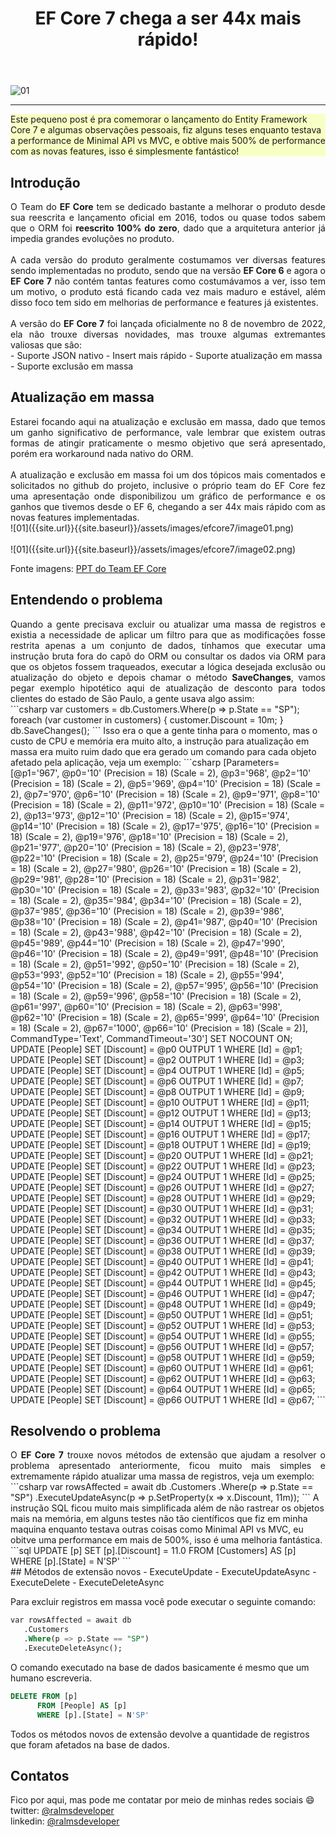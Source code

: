 ﻿---
title: "EF Core 7 chega a ser 44x mais rápido!"
comments: true
excerpt_separator: "Ler mais"
toc: true
toc_label: "Tópicos"
categories:
  - dotnet
  - performance
  - Entity Framework Core
  - Entity Framework Core 7
header:
  teaser: /assets/images/dicasefcore.png
  caption: "www.ralms.io"
---

![01]({{site.url}}{{site.baseurl}}/assets/images/dicasefcore.png)
<hr /> 
<div class="notice--warning" style="background-color:#f8ffc4">
Este pequeno post é pra comemorar o lançamento do Entity Framework Core 7 e algumas observações pessoais, fiz alguns teses enquanto testava a performance
de Minimal API vs MVC, e obtive mais 500% de performance com as novas features, isso é simplesmente fantástico!
</div> 

## Introdução
<div style="text-align: justify;">
O Team do <b>EF Core</b> tem se dedicado bastante a melhorar o produto desde sua reescrita e lançamento oficial em 2016, todos ou quase todos sabem que o ORM foi <b>reescrito 100% do zero</b>, dado que a arquitetura anterior já impedia grandes evoluções no produto.
<br><br>
A cada versão do produto geralmente costumamos ver diversas features sendo implementadas no produto, sendo que na versão <b>EF Core 6</b> e agora o<b> EF Core 7</b> não contém tantas features como costumávamos a ver, isso tem um motivo, o produto está ficando cada vez mais maduro e estável, além disso foco tem sido em melhorias de performance e features já existentes.
<br>
<br>
A versão do <b>EF Core 7</b> foi lançada oficialmente no 8 de novembro de 2022, ela não trouxe diversas novidades, mas trouxe algumas extremantes valiosas que são:
</div>
- Suporte JSON nativo
- Insert mais rápido
- Suporte atualização em massa
- Suporte exclusão em massa

## Atualização em massa
<div style="text-align: justify;">
Estarei focando aqui na atualização e exclusão em massa, dado que temos um ganho significativo de performance, vale lembrar que existem outras formas de atingir praticamente o mesmo objetivo que será apresentado, porém era workaround nada nativo do ORM.
<br /><br />
A atualização e exclusão em massa foi um dos tópicos mais comentados e solicitados no github do projeto, inclusive o próprio team do EF Core fez uma apresentação onde disponibilizou um gráfico de performance e os ganhos que tivemos desde o EF 6, chegando a ser 44x mais rápido com as novas features implementadas.
</div>
 ![01]({{site.url}}{{site.baseurl}}/assets/images/efcore7/image01.png)
 <br /> <br />
 ![01]({{site.url}}{{site.baseurl}}/assets/images/efcore7/image02.png)

 Fonte imagens: <a href="https://view.officeapps.live.com/op/view.aspx?src=https%3A%2F%2Fraw.githubusercontent.com%2Fajcvickers%2FBlogManagementApi%2Fmain%2FLevelingUpData_v2.pptx&wdOrigin=BROWSELINK" alt="">PPT do Team EF Core</a>
 
## Entendendo o problema
<div style="text-align: justify;">
Quando a gente precisava excluir ou atualizar uma massa de registros e existia a necessidade de aplicar um filtro para que as modificações fosse restrita apenas a um conjunto de dados, tínhamos que executar uma instrução bruta fora do capô do ORM ou consultar os dados via ORM para que os objetos fossem traqueados, executar a lógica desejada exclusão ou atualização do objeto e depois chamar o método <b>SaveChanges</b>, vamos pegar exemplo hipotético aqui de atualização de desconto para todos clientes do estado de São Paulo, a gente usava algo assim:
</div>
 ```csharp
var customers = db.Customers.Where(p => p.State == "SP");
foreach (var customer in customers)
{
    customer.Discount = 10m;
}
db.SaveChanges();
```
Isso era o que a gente tinha para o momento, mas o custo de CPU e memória era muito alto, a instrução para atualização em massa era muito ruim dado que era gerado um comando para cada objeto afetado pela aplicação, veja um exemplo:
 ```csharp
 [Parameters=[@p1='967', @p0='10' (Precision = 18) (Scale = 2), @p3='968', @p2='10' (Precision = 18) (Scale = 2), @p5='969', @p4='10' (Precision = 18) (Scale = 2), @p7='970', @p6='10' (Precision = 18) (Scale = 2), @p9='971', @p8='10' (Precision = 18) (Scale = 2), @p11='972', @p10='10' (Precision = 18) (Scale = 2), @p13='973', @p12='10' (Precision = 18) (Scale = 2), @p15='974', @p14='10' (Precision = 18) (Scale = 2), @p17='975', @p16='10' (Precision = 18) (Scale = 2), @p19='976', @p18='10' (Precision = 18) (Scale = 2), @p21='977', @p20='10' (Precision = 18) (Scale = 2), @p23='978', @p22='10' (Precision = 18) (Scale = 2), @p25='979', @p24='10' (Precision = 18) (Scale = 2), @p27='980', @p26='10' (Precision = 18) (Scale = 2), @p29='981', @p28='10' (Precision = 18) (Scale = 2), @p31='982', @p30='10' (Precision = 18) (Scale = 2), @p33='983', @p32='10' (Precision = 18) (Scale = 2), @p35='984', @p34='10' (Precision = 18) (Scale = 2), @p37='985', @p36='10' (Precision = 18) (Scale = 2), @p39='986', @p38='10' (Precision = 18) (Scale = 2), @p41='987', @p40='10' (Precision = 18) (Scale = 2), @p43='988', @p42='10' (Precision = 18) (Scale = 2), @p45='989', @p44='10' (Precision = 18) (Scale = 2), @p47='990', @p46='10' (Precision = 18) (Scale = 2), @p49='991', @p48='10' (Precision = 18) (Scale = 2), @p51='992', @p50='10' (Precision = 18) (Scale = 2), @p53='993', @p52='10' (Precision = 18) (Scale = 2), @p55='994', @p54='10' (Precision = 18) (Scale = 2), @p57='995', @p56='10' (Precision = 18) (Scale = 2), @p59='996', @p58='10' (Precision = 18) (Scale = 2), @p61='997', @p60='10' (Precision = 18) (Scale = 2), @p63='998', @p62='10' (Precision = 18) (Scale = 2), @p65='999', @p64='10' (Precision = 18) (Scale = 2), @p67='1000', @p66='10' (Precision = 18) (Scale = 2)], CommandType='Text', CommandTimeout='30']
      SET NOCOUNT ON;
      UPDATE [People] SET [Discount] = @p0
      OUTPUT 1
      WHERE [Id] = @p1;
      UPDATE [People] SET [Discount] = @p2
      OUTPUT 1
      WHERE [Id] = @p3;
      UPDATE [People] SET [Discount] = @p4
      OUTPUT 1
      WHERE [Id] = @p5;
      UPDATE [People] SET [Discount] = @p6
      OUTPUT 1
      WHERE [Id] = @p7;
      UPDATE [People] SET [Discount] = @p8
      OUTPUT 1
      WHERE [Id] = @p9;
      UPDATE [People] SET [Discount] = @p10
      OUTPUT 1
      WHERE [Id] = @p11;
      UPDATE [People] SET [Discount] = @p12
      OUTPUT 1
      WHERE [Id] = @p13;
      UPDATE [People] SET [Discount] = @p14
      OUTPUT 1
      WHERE [Id] = @p15;
      UPDATE [People] SET [Discount] = @p16
      OUTPUT 1
      WHERE [Id] = @p17;
      UPDATE [People] SET [Discount] = @p18
      OUTPUT 1
      WHERE [Id] = @p19;
      UPDATE [People] SET [Discount] = @p20
      OUTPUT 1
      WHERE [Id] = @p21;
      UPDATE [People] SET [Discount] = @p22
      OUTPUT 1
      WHERE [Id] = @p23;
      UPDATE [People] SET [Discount] = @p24
      OUTPUT 1
      WHERE [Id] = @p25;
      UPDATE [People] SET [Discount] = @p26
      OUTPUT 1
      WHERE [Id] = @p27;
      UPDATE [People] SET [Discount] = @p28
      OUTPUT 1
      WHERE [Id] = @p29;
      UPDATE [People] SET [Discount] = @p30
      OUTPUT 1
      WHERE [Id] = @p31;
      UPDATE [People] SET [Discount] = @p32
      OUTPUT 1
      WHERE [Id] = @p33;
      UPDATE [People] SET [Discount] = @p34
      OUTPUT 1
      WHERE [Id] = @p35;
      UPDATE [People] SET [Discount] = @p36
      OUTPUT 1
      WHERE [Id] = @p37;
      UPDATE [People] SET [Discount] = @p38
      OUTPUT 1
      WHERE [Id] = @p39;
      UPDATE [People] SET [Discount] = @p40
      OUTPUT 1
      WHERE [Id] = @p41;
      UPDATE [People] SET [Discount] = @p42
      OUTPUT 1
      WHERE [Id] = @p43;
      UPDATE [People] SET [Discount] = @p44
      OUTPUT 1
      WHERE [Id] = @p45;
      UPDATE [People] SET [Discount] = @p46
      OUTPUT 1
      WHERE [Id] = @p47;
      UPDATE [People] SET [Discount] = @p48
      OUTPUT 1
      WHERE [Id] = @p49;
      UPDATE [People] SET [Discount] = @p50
      OUTPUT 1
      WHERE [Id] = @p51;
      UPDATE [People] SET [Discount] = @p52
      OUTPUT 1
      WHERE [Id] = @p53;
      UPDATE [People] SET [Discount] = @p54
      OUTPUT 1
      WHERE [Id] = @p55;
      UPDATE [People] SET [Discount] = @p56
      OUTPUT 1
      WHERE [Id] = @p57;
      UPDATE [People] SET [Discount] = @p58
      OUTPUT 1
      WHERE [Id] = @p59;
      UPDATE [People] SET [Discount] = @p60
      OUTPUT 1
      WHERE [Id] = @p61;
      UPDATE [People] SET [Discount] = @p62
      OUTPUT 1
      WHERE [Id] = @p63;
      UPDATE [People] SET [Discount] = @p64
      OUTPUT 1
      WHERE [Id] = @p65;
      UPDATE [People] SET [Discount] = @p66
      OUTPUT 1
      WHERE [Id] = @p67;
 ```

## Resolvendo o problema
<div style="text-align: justify;">
O <b>EF Core 7</b> trouxe novos métodos de extensão que ajudam a resolver o problema apresentado anteriormente, ficou muito mais simples e extremamente rápido atualizar uma massa de registros, veja um exemplo:
</div>
 ```csharp
var rowsAffected = await db
    .Customers
    .Where(p => p.State == "SP")
    .ExecuteUpdateAsync(p => p.SetProperty(x => x.Discount, 11m));
```   
A instrução SQL ficou muito mais simplificada além de não rastrear os objetos mais na memória, em alguns testes não tão científicos que fiz 
em minha maquina enquanto testava outras coisas como Minimal API vs MVC, eu obitve uma performance em mais de 500%, isso é uma melhoria fantástica.
 ```sql
 UPDATE [p]
      SET [p].[Discount] = 11.0
      FROM [Customers] AS [p]
      WHERE [p].[State] = N'SP'
```  
<br />
## Métodos de extensão novos
- ExecuteUpdate
- ExecuteUpdateAsync
- ExecuteDelete
- ExecuteDeleteAsync

Para excluir registros em massa você pode executar o seguinte comando:
 ```sql
var rowsAffected = await db
    .Customers
    .Where(p => p.State == "SP")
    .ExecuteDeleteAsync();
```
O comando executado na base de dados basicamente é mesmo que um humano escreveria.
```sql
DELETE FROM [p]
      FROM [People] AS [p]
      WHERE [p].[State] = N'SP'
```
Todos os métodos novos de extensão devolve a quantidade de registros que foram afetados na base de dados.
## Contatos
<div class="notice--info">
 Fico por aqui, mas pode me contatar por meio de minhas redes sociais 😄 <br />
 twitter: <a alt="" href="https://twitter.com/RalmsDeveloper">@ralmsdeveloper</a><br />
 linkedin: <a alt="" href="https://www.linkedin.com/in/ralmsdeveloper/">@ralmsdeveloper</a><br />
</div> 
